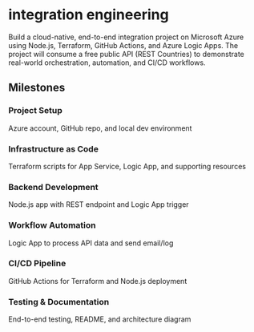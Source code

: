 # integration engineering
Build a cloud-native, end-to-end integration project on Microsoft Azure using Node.js, Terraform, GitHub Actions, and Azure Logic Apps. The project will consume a free public API (REST Countries) to demonstrate real-world orchestration, automation, and CI/CD workflows. 

## Milestones
### Project Setup
Azure account, GitHub repo, and local dev environment
### Infrastructure as Code
Terraform scripts for App Service, Logic App, and supporting resources
### Backend Development
Node.js app with REST endpoint and Logic App trigger
### Workflow Automation
Logic App to process API data and send email/log
### CI/CD Pipeline
GitHub Actions for Terraform and Node.js deployment
### Testing & Documentation
End-to-end testing, README, and architecture diagram
